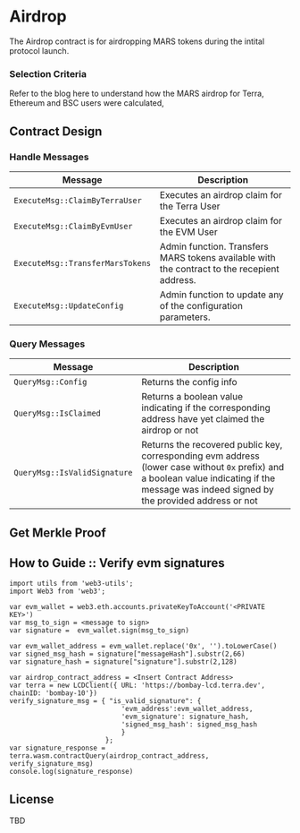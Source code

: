 # Airdrop

The Airdrop contract is for airdropping MARS tokens during the intital protocol launch. 


### Selection Criteria 
Refer to the blog here to understand how the MARS airdrop for Terra, Ethereum and BSC users were calculated, 


## Contract Design

### Handle Messages

| Message                       | Description                                                                                         |
| ----------------------------- | --------------------------------------------------------------------------------------------------- |
| `ExecuteMsg::ClaimByTerraUser`   |  Executes an airdrop claim for the Terra User                                                           |
| `ExecuteMsg::ClaimByEvmUser`    | Executes an airdrop claim for the EVM User                                         |
| `ExecuteMsg::TransferMarsTokens`          | Admin function. Transfers MARS tokens available with the contract to the recepient address.                                       |
| `ExecuteMsg::UpdateConfig`    | Admin function to update any of the configuration parameters.                                      |

### Query Messages

| Message              | Description                                                                        |
| -------------------- | ---------------------------------------------------------------------------------- |
| `QueryMsg::Config`   | Returns the config info                                                            |
| `QueryMsg::IsClaimed`    |Returns a boolean value indicating if the corresponding address have yet claimed the airdrop or not                                                |
| `QueryMsg::IsValidSignature` | Returns the recovered public key, corresponding evm address (lower case without `0x` prefix) and a boolean value indicating if the message was indeed signed by the provided address or not                                           |


## Get Merkle Proof
 <TB ADDED>



## How to Guide :: Verify evm signatures

```
import utils from 'web3-utils';
import Web3 from 'web3';

var evm_wallet = web3.eth.accounts.privateKeyToAccount('<PRIVATE KEY>')
var msg_to_sign = <message to sign>
var signature =  evm_wallet.sign(msg_to_sign)

var evm_wallet_address = evm_wallet.replace('0x', '').toLowerCase()
var signed_msg_hash = signature["messageHash"].substr(2,66)
var signature_hash = signature["signature"].substr(2,128) 

var airdrop_contract_address = <Insert Contract Address>
var terra = new LCDClient({ URL: 'https://bombay-lcd.terra.dev', chainID: 'bombay-10'})
verify_signature_msg = { "is_valid_signature": {
                            'evm_address':evm_wallet_address, 
                            'evm_signature': signature_hash, 
                            'signed_msg_hash': signed_msg_hash 
                            }
                        };
var signature_response = terra.wasm.contractQuery(airdrop_contract_address, verify_signature_msg)
console.log(signature_response)
```




## License

TBD
